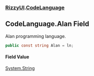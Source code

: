 ### [RizzyUI](RizzyUI 'RizzyUI').[CodeLanguage](RizzyUI.CodeLanguage 'RizzyUI.CodeLanguage')

## CodeLanguage.Alan Field

Alan programming language.

```csharp
public const string Alan = ln;
```

#### Field Value
[System.String](https://docs.microsoft.com/en-us/dotnet/api/System.String 'System.String')